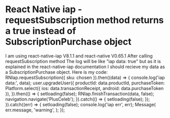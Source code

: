 
# React Native iap - requestSubscription method returns a true instead of SubscriptionPurchase object

I am using react-native-iap V8.1.1 and react-native V0.65.1
After calling requestSubscription method The log will be like "iap data: true" but as it is explained in the react-native-iap documentation I should recieve my data as a SubscriptionPurchase object.
Here is my code:
RNIap.requestSubscription({ sku: chosen }).then((data) => {
          console.log('iap data:', data);
          user.upgradeUser({
            productId: data.productId,
            purchaseToken: Platform.select({ ios: data.transactionReceipt, android: data.purchaseToken }),
          }).then(() => {
            setloading(false);
            RNIap.finishTransaction(data, false);
            navigation.navigate('PlusCeleb');
          }).catch(() => {
            setloading(false);
          });
        }).catch((err) => {
          setloading(false);
          console.log('iap err', err);
          Message(
            err.message,
            'warning',
          );
        });


        
